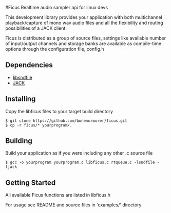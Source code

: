 #Ficus
Realtime audio sampler api for linux devs

This development library provides your application with both multichannel playback/capture of mono wav audio files and all the flexibility and routing possibilities of a JACK client.

Ficus is distributed as a group of source files, settings like available number of input/output channels and storage banks are available as compile-time options through the configuration file, config.h

## Dependencies
 - [libsndfile](http://www.mega-nerd.com/libsndfile/)
 - [JACK](http://jackaudio.org/)

## Installing
Copy the libficus files to your target build directory
```
$ git clone https://github.com/bonemurmurer/ficus.git
$ cp -r ficus/* yourprogram/.
```

## Building
Build your application as if you were including any other .c source file
```
$ gcc -o yourprogram yourprogram.c libficus.c rtqueue.c -lsndfile -ljack
```

## Getting Started
All available Ficus functions are listed in libficus.h

For usage see README and source files in 'examples/' directory
